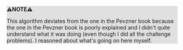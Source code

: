 <div style="margin:2em; background-color: #e0e0e0;">

<strong>⚠️NOTE️️️⚠️</strong>

This algorithm deviates from the one in the Pevzner book because the one in the Pevzner book is poorly explained and I didn't quite understand what it was doing (even though I did all the challenge problems). I reasoned about what's going on here myself.
</div>

